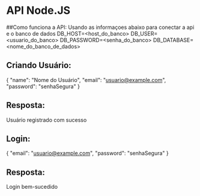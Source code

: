 
# API Node.JS

##Como funciona a API:
Usando as informaçoes abaixo para conectar a api e o banco de dados
DB_HOST=<host_do_banco>
DB_USER=<usuario_do_banco>
DB_PASSWORD=<senha_do_banco>
DB_DATABASE=<nome_do_banco_de_dados>

## Criando Usuário:
{
  "name": "Nome do Usuário",
  "email": "usuario@example.com",
  "password": "senhaSegura"
}

## Resposta:
Usuário registrado com sucesso

## Login:
{
  "email": "usuario@example.com",
  "password": "senhaSegura"
}

## Resposta:
Login bem-sucedido





